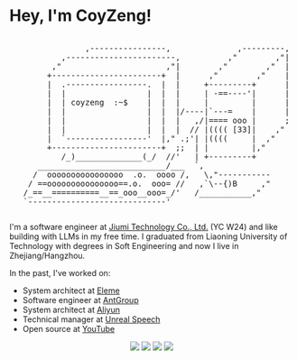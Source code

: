 # Hey, I'm CoyZeng!

<div style="text-align: center;">
<pre style="display: inline-block; text-align: left;">
               ,----------------,              ,---------,
          ,-----------------------,          ,"        ,"|
        ,"                      ,"|        ,"        ,"  |
       +-----------------------+  |      ,"        ,"    |
       |  .-----------------.  |  |     +---------+      |
       |  |                 |  |  |     | -==----'|      |
       |  | coyzeng  :~$    |  |  |     |         |      |
       |  |                 |  |  |/----|`---=    |      |
       |  |                 |  |  |   ,/|==== ooo |      ;
       |  |                 |  |  |  // |(((( [33]|    ,"
       |  `-----------------'  |," .;'| |((((     |  ,"
       +-----------------------+  ;;  | |         |,"
          /_)______________(_/  //'   | +---------+
     ___________________________/___  `,
    /  oooooooooooooooo  .o.  oooo /,   \,"-----------
   / ==ooooooooooooooo==.o.  ooo= //   ,`\--{)B     ,"
  /_==__==========__==_ooo__ooo=_/'   /___________,"
  `-----------------------------'
</pre>
</div>

I'm a software engineer at [Jiumi Technology Co., Ltd.](https://www.firmer.tech/about/coyzeng) (YC W24) and like building with LLMs in my free time. I graduated from Liaoning University of Technology with degrees in Soft Engineering and now I live in Zhejiang/Hangzhou.

In the past, I've worked on:
- System architect at [Eleme](https://ele.me/company/)
- Software engineer at [AntGroup](https://www.antgroup.com/)
- System architect at [Aliyun](https://www.aliyun.com/about)
- Technical manager at [Unreal Speech](https://www.trustbe.cn/gsjs)
- Open source at [YouTube](https://github.com/jiumi)

<div align="center">
  <img src="https://github.com/coyzeng/github-stats/blob/master/generated/overview.svg#gh-dark-mode-only" />
  <img src="https://github.com/coyzeng/github-stats/blob/master/generated/languages.svg#gh-dark-mode-only" />
  <img src="https://github.com/coyzeng/github-stats/blob/master/generated/overview.svg#gh-dark-mode-only#gh-light-mode-only" />
  <img src="https://github.com/coyzeng/github-stats/blob/master/generated/languages.svg#gh-dark-mode-only#gh-light-mode-only" />
</div>
